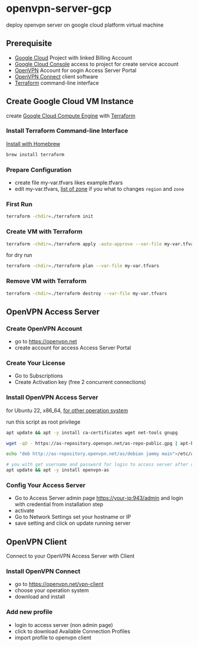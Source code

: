 # openvpn-server-gcp

deploy openvpn server on google cloud platform virtual machine

## Prerequisite

- [Google Cloud](https://cloud.google.com) Project with linked Billing Account
- [Google Cloud Console](https://console.cloud.google.com) access to project for create service account
- [OpenVPN](https://openvpn.net) Account for oogin Access Server Portal
- [OpenVPN Connect](https://openvpn.net/vpn-client) client software
- [Terraform](https://www.terraform.io) command-line interface

## Create Google Cloud VM Instance

create [Google Cloud Compute Engine](https://cloud.google.com/compute) with [Terraform](https://www.terraform.io)

### Install Terraform Command-line Interface

[Install with Homebrew](https://formulae.brew.sh/formula/terraform)

```sh
brew install terraform
```

### Prepare Configuration

- create file my-var.tfvars likes example.tfvars
- edit my-var.tfvars,
  [list of zone](https://console.cloud.google.com/compute/zones) if you what to changes `region` and `zone`

### First Run

```sh
terraform -chdir=./terraform init
```

### Create VM with Terraform

```sh
terraform -chdir=./terraform apply -auto-approve --var-file my-var.tfvars
```

for dry run

```sh
terraform -chdir=./terraform plan --var-file my-var.tfvars
```

### Remove VM with Terraform

```sh
terraform -chdir=./terraform destroy --var-file my-var.tfvars
```

## OpenVPN Access Server

### Create OpenVPN Account

- go to <https://openvpn.net>
- create account for access Access Server Portal

### Create Your License

- Go to Subscriptions
- Create Activation key (free 2 concurrent connections)

### Install OpenVPN Access Server

for Ubuntu 22, x86_64, [for other operation system](https://as-portal.openvpn.com/get-access-server)

run this script as root privilege

```sh
apt update && apt -y install ca-certificates wget net-tools gnupg

wget -qO - https://as-repository.openvpn.net/as-repo-public.gpg | apt-key add -

echo "deb http://as-repository.openvpn.net/as/debian jammy main">/etc/apt/sources.list.d/openvpn-as-repo.list

# you with get username and password for login to access server after run this command
apt update && apt -y install openvpn-as
```

### Config Your Access Server

- Go to Access Server admin page <https://your-ip:943/admin> and login with credential from installation step
- activate
- Go to Network Settings set your hostname or IP
- save setting and click on update running server

## OpenVPN Client

Connect to your OpenVPN Access Server with Client

### Install OpenVPN Connect

- go to <https://openvpn.net/vpn-client>
- choose your operation system
- download and install

### Add new profile

- login to access server (non admin page)
- click to download Available Connection Profiles
- import profile to openvpn client
